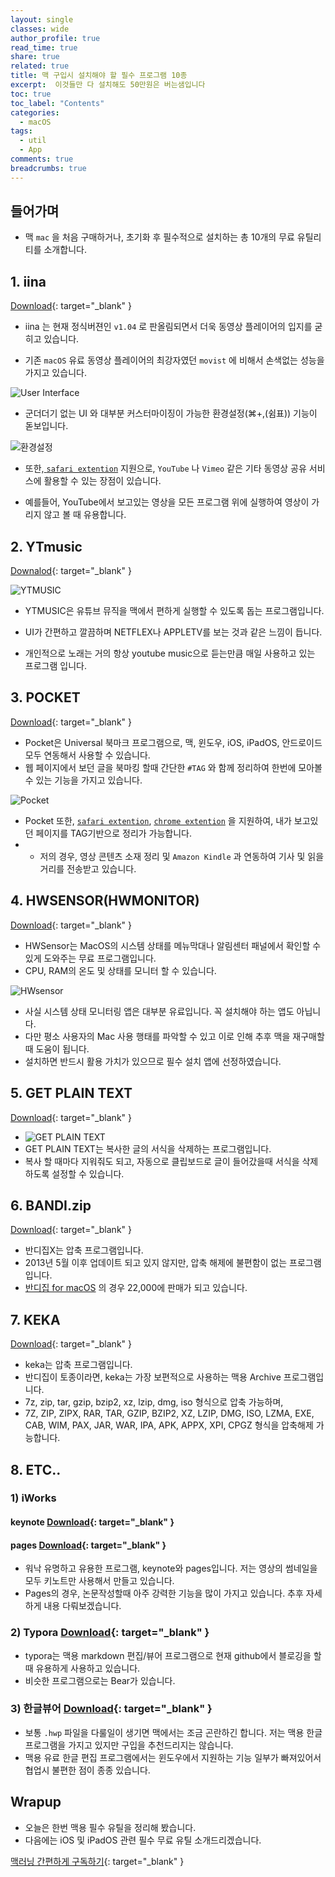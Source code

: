 ```yaml
---
layout: single
classes: wide
author_profile: true
read_time: true
share: true
related: true
title: 맥 구입시 설치해야 할 필수 프로그램 10종
excerpt:  이것들만 다 설치해도 50만원은 버는샘입니다
toc: true
toc_label: "Contents"
categories:
  - macOS
tags:
  - util
  - App
comments: true
breadcrumbs: true
---
```


## 들어가며

* 맥 `mac` 을 처음 구매하거나, 초기화 후 필수적으로 설치하는 총 10개의 무료 유틸리티를 소개합니다.

## 1. iina

[Download](https://iina.io){: target="_blank" } 

+ iina 는 현재 정식버젼인 `v1.04` 로 판올림되면서 더욱 동영상 플레이어의 입지를 굳히고 있습니다.

+ 기존 `macOS` 유료 동영상 플레이어의 최강자였던 `movist` 에 비해서 손색없는 성능을 가지고 있습니다.

![User Interface](/assets/images/1910/util/iina1.png)

+ 군더더기 없는 UI 와 대부분 커스터마이징이 가능한 환경설정(⌘+,(쉼표)) 기능이 돋보입니다.

![환경설정](/assets/images/1910/util/iina2.png)

+ 또한,[ `safari extention`]() 지원으로, `YouTube` 나 `Vimeo` 같은 기타 동영상 공유 서비스에 활용할 수 있는 장점이 있습니다.

+ 예를들어, YouTube에서 보고있는 영상을 모든 프로그램 위에 실행하여 영상이 가리지 않고 볼 때 유용합니다.



## 2. YTmusic

[Downalod](https://ytmusic.app){: target="_blank" }  

![YTMUSIC](/assets/images/1910/util/ytmusic1.png)

+ YTMUSIC은 유튜브 뮤직을 맥에서 편하게 실행할 수 있도록 돕는 프로그램입니다.

+ UI가 간편하고 깔끔하며 NETFLEX나 APPLETV를 보는 것과 같은 느낌이 듭니다.

+ 개인적으로 노래는 거의 항상 youtube music으로 듣는만큼 매일 사용하고 있는 프로그램 입니다.

  



## 3. POCKET

[Download](https://apps.apple.com/kr/app/pocket/id568494494?mt=12){: target="_blank" }  

+ Pocket은 Universal 북마크 프로그램으로, 맥, 윈도우, iOS, iPadOS, 안드로이드 모두 연동해서 사용할 수 있습니다.
+ 웹 페이지에서 보던 글을 북마킹 할때 간단한 `#TAG` 와 함께 정리하여 한번에 모아볼 수 있는 기능을 가지고 있습니다.

![Pocket](/assets/images/1910/util/pocket1.png)

+ Pocket 또한, [`safari extention`](https://apps.apple.com/kr/app/save-to-pocket/id1477385213?mt=12), [`chrome extention`](https://chrome.google.com/webstore/detail/save-to-pocket/niloccemoadcdkdjlinkgdfekeahmflj?hl=ko) 을 지원하여, 내가 보고있던 페이지를 TAG기반으로 정리가 가능합니다.
+ + 저의 경우, 영상 콘텐츠 소재 정리 및 `Amazon Kindle` 과 연동하여 기사 및 읽을거리를 전송받고 있습니다.



## 4. HWSENSOR(HWMONITOR)

[Download](https://sourceforge.net/projects/hwsensors/){: target="_blank" } 

+ HWSensor는 MacOS의 시스템 상태를 메뉴막대나 알림센터 패널에서 확인할 수 있게 도와주는 무료 프로그램입니다.
+ CPU, RAM의 온도 및 상태를 모니터 할 수 있습니다.

![HWsensor](/assets/images/1910/util/hwsensor1.png)

+ 사실 시스템 상태 모니터링 앱은 대부분 유료입니다. 꼭 설치해야 하는 앱도 아닙니다. 
+ 다만 평소 사용자의 Mac 사용 행태를 파악할 수 있고 이로 인해 추후 맥을 재구매할 때 도움이 됩니다. 
+ 설치하면 반드시 활용 가치가 있으므로 필수 설치 앱에 선정하였습니다. 



## 5. GET PLAIN TEXT

[Download](https://apps.apple.com/kr/app/get-plain-text/id508368068?mt=12){: target="_blank" } 

+ ![GET PLAIN TEXT](/assets/images/1910/util/getplaintext1.png)
+ GET PLAIN TEXT는 복사한 글의 서식을 삭제하는 프로그램입니다. 
+ 복사 할 때마다 지워줘도 되고, 자동으로 클립보드로 글이 들어갔을때 서식을 삭제하도록 설정할 수 있습니다.



## 6. BANDI.zip

[Download](https://www.bandisoft.com/bandizip/x/){: target="_blank" } 

+ 반디집X는 압축 프로그램입니다.
+ 2013년 5월 이후 업데이트 되고 있지 않지만, 압축 해제에 불편함이 없는 프로그램입니다.
+ [반디집 for macOS](https://www.bandisoft.com/bandizip/x/) 의 경우 22,000에 판매가 되고 있습니다.



## 7. KEKA

[Download](https://www.keka.io/en/){: target="_blank" } 

+ keka는 압축 프로그램입니다.
+ 반디집이 토종이라면, keka는 가장 보편적으로 사용하는 맥용 Archive 프로그램입니다.
+ 7z, zip, tar, gzip, bzip2, xz, lzip, dmg, iso 형식으로 압축 가능하며,
+ 7Z, ZIP, ZIPX, RAR, TAR, GZIP, BZIP2, XZ, LZIP, DMG, ISO, LZMA, EXE, CAB, WIM, PAX, JAR, WAR, IPA, APK, APPX, XPI, CPGZ 형식을 압축해제 가능합니다.



## 8. ETC..

### 1) iWorks 

#### 	keynote [Download](https://apps.apple.com/kr/app/keynote/id409183694?mt=12){: target="_blank" } 

#### 	pages [Download](https://apps.apple.com/kr/app/pages/id409201541?mt=12){: target="_blank" } 

+ 워낙 유명하고 유용한 프로그램, keynote와 pages입니다. 저는 영상의 썸네일을 모두 키노트만 사용해서 만들고 있습니다.
+ Pages의 경우, 논문작성할때 아주 강력한 기능을 많이 가지고 있습니다. 추후 자세하게 내용 다뤄보겠습니다.



### 2) Typora [Download](https://www.typora.io){: target="_blank" } 

+ typora는 맥용 markdown 편집/뷰어 프로그램으로 현재 github에서 블로깅을 할때 유용하게 사용하고 있습니다.
+ 비슷한 프로그램으로는 Bear가 있습니다.

### 3) 한글뷰어 [Download](https://apps.apple.com/kr/app/%ED%95%9C%EC%BB%B4%EC%98%A4%ED%94%BC%EC%8A%A4-%ED%95%9C%EA%B8%80-2014-vp-%EB%B7%B0%EC%96%B4/id416746898?mt=12){: target="_blank" } 

+  보통 `.hwp` 파일을 다룰일이 생기면 맥에서는 조금 곤란하긴 합니다. 저는 맥용 한글 프로그램을 가지고 있지만 구입을 추천드리지는 않습니다.
+ 맥용 유료 한글 편집 프로그램에서는 윈도우에서 지원하는 기능 일부가 빠져있어서 협업시 불편한 점이 종종 있습니다.

## Wrapup

+ 오늘은 한번 맥용 필수 유틸을 정리해 봤습니다.
+ 다음에는 iOS 및 iPadOS 관련 필수 무료 유틸 소개드리겠습니다.



[맥러닝 간편하게 구독하기](https://www.youtube.com/channel/UCwq1IYf7GhmJgJtqjbBX1IA?sub_confirmation=1){: target="_blank" } 

 